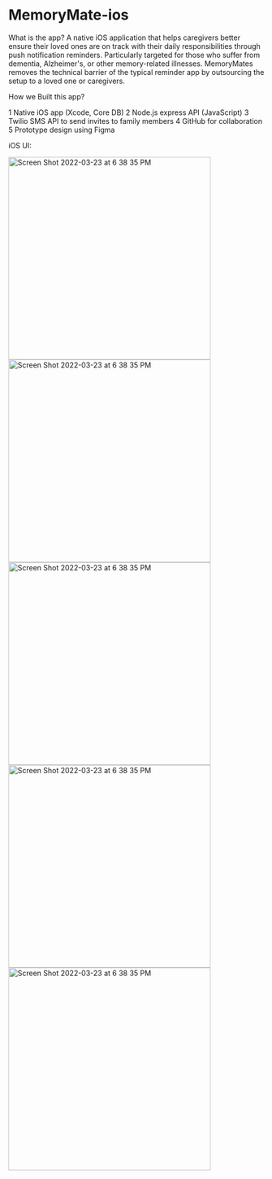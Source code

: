# MemoryMate-ios

What is the app?
A native iOS application that helps caregivers better ensure their loved ones are on track with their daily responsibilities through push notification reminders. Particularly targeted for those who suffer from dementia, Alzheimer's, or other memory-related illnesses.
MemoryMates removes the technical barrier of the typical reminder app by outsourcing the setup to a loved one or caregivers. 

How we Built this app?

1 Native iOS app (Xcode, Core DB)
2 Node.js express API (JavaScript)
3 Twilio SMS API to send invites to family members
4 GitHub for collaboration
5 Prototype design using Figma

iOS UI:

<img width="398" alt="Screen Shot 2022-03-23 at 6 38 35 PM" src="https://user-images.githubusercontent.com/74334552/218312974-7e9bcdfc-ede7-4c26-abf9-9dd3e494847e.png">


<img width="398" alt="Screen Shot 2022-03-23 at 6 38 35 PM" src="https://user-images.githubusercontent.com/74334552/218312992-aa30e022-a759-4521-b349-b8f2e4ed4de5.png">


<img width="398" alt="Screen Shot 2022-03-23 at 6 38 35 PM" src="https://user-images.githubusercontent.com/74334552/218313001-99df3227-6022-4223-bb31-97d16115ef75.png">

<img width="398" alt="Screen Shot 2022-03-23 at 6 38 35 PM" src="https://user-images.githubusercontent.com/74334552/218313946-ff23a7ac-18da-4a99-b66d-b467183e4ed9.png">

<img width="398" alt="Screen Shot 2022-03-23 at 6 38 35 PM" src="https://user-images.githubusercontent.com/74334552/218313965-43cb549f-693d-4147-aa93-6744e2a8d0b9.png">
